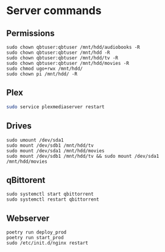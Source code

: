 # Server commands

## Permissions

```console
sudo chown qbtuser:qbtuser /mnt/hdd/audiobooks -R
sudo chown qbtuser:qbtuser /mnt/hdd -R
sudo chown qbtuser:qbtuser /mnt/hdd/tv -R
sudo chown qbtuser:qbtuser /mnt/hdd/movies -R
sudo chmod ugo+rwx /mnt/hdd/
sudo chown pi /mnt/hdd/ -R
```

## Plex

```bash
sudo service plexmediaserver restart
```

## Drives

```console
sudo umount /dev/sda1
sudo mount /dev/sdb1 /mnt/hdd/tv
sudo mount /dev/sda1 /mnt/hdd/movies
sudo mount /dev/sdb1 /mnt/hdd/tv && sudo mount /dev/sda1 /mnt/hdd/movies
```

## qBittorent

```console
sudo systemctl start qbittorrent
sudo systemctl restart qbittorrent
```

## Webserver

```console
poetry run deploy_prod
poetry run start_prod
sudo /etc/init.d/nginx restart
```